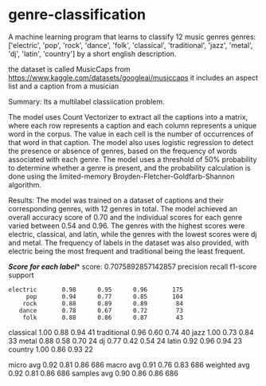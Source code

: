 # genre-classification

A machine learning program that learns to classify 12 music genres
genres:  ['electric', 'pop', 'rock', 'dance', 'folk', 'classical', 'traditional', 'jazz', 'metal', 'dj', 'latin', 'country']
by a short english description.

the dataset is called MusicCaps from https://www.kaggle.com/datasets/googleai/musiccaps it includes an aspect list and a caption from a musician


Summary:
Its a multilabel classiication problem.

The model uses Count Vectorizer to extract all the captions into a matrix, where each row represents a caption and each column represents a unique word in the corpus. The value in each cell is the number of occurrences of that word in that caption. The model also uses logistic regression to detect the presence or absence of genres, based on the frequency of words associated with each genre. The model uses a threshold of 50% probability to determine whether a genre is present, and the probability calculation is done using the limited-memory Broyden-Fletcher-Goldfarb-Shannon algorithm. 


Results:
The model was trained on a dataset of captions and their corresponding genres, with 12 genres in total. The model achieved an overall accuracy score of 0.70 and the individual scores for each genre varied between 0.54 and 0.96. The genres with the highest scores were electric, classical, and latin, while the genres with the lowest scores were dj and metal. The frequency of labels in the dataset was also provided, with electric being the most frequent and traditional being the least frequent.

***Score for each label****
score: 0.7075892857142857
              precision    recall  f1-score   support

    electric       0.98      0.95      0.96       175
         pop       0.94      0.77      0.85       104
        rock       0.88      0.89      0.89        84
       dance       0.78      0.67      0.72        73
        folk       0.88      0.86      0.87        43
   classical       1.00      0.88      0.94        41
 traditional       0.96      0.60      0.74        40
        jazz       1.00      0.73      0.84        33
       metal       0.88      0.58      0.70        24
          dj       0.77      0.42      0.54        24
       latin       0.92      0.96      0.94        23
     country       1.00      0.86      0.93        22

   micro avg       0.92      0.81      0.86       686
   macro avg       0.91      0.76      0.83       686
weighted avg       0.92      0.81      0.86       686
 samples avg       0.90      0.86      0.86       686

